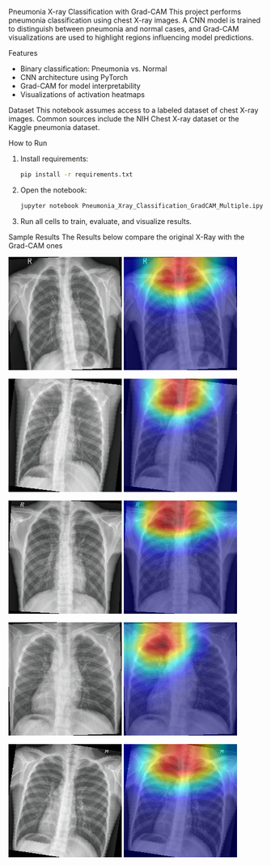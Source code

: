 Pneumonia X-ray Classification with Grad-CAM 
This project performs pneumonia classification using chest X-ray images. A CNN model is trained to distinguish between pneumonia and normal cases, and Grad-CAM visualizations are used to highlight regions influencing model predictions.

Features
- Binary classification: Pneumonia vs. Normal
- CNN architecture using PyTorch
- Grad-CAM for model interpretability
- Visualizations of activation heatmaps

Dataset
This notebook assumes access to a labeled dataset of chest X-ray images. Common sources include the NIH Chest X-ray dataset or the Kaggle pneumonia dataset.

How to Run
1. Install requirements:
    ```bash
    pip install -r requirements.txt
    ```
2. Open the notebook:
    ```bash
    jupyter notebook Pneumonia_Xray_Classification_GradCAM_Multiple.ipynb
    ```
3. Run all cells to train, evaluate, and visualize results.


Sample Results
The Results below compare the original X-Ray with the Grad-CAM ones


 ![](original_sample_1.png) 
 ![](heatmap_sample_1.png) 

 
 ![](original_sample_2.png) 
 ![](heatmap_sample_2.png) 

 
 ![](original_sample_3.png) 
 ![](heatmap_sample_3.png) 

 
 ![](original_sample_4.png)  ![](heatmap_sample_4.png) 

 
 ![](original_sample_5.png) 
 ![](heatmap_sample_5.png) 
